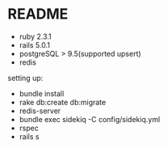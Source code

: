 # README

* ruby 2.3.1
* rails 5.0.1
* postgreSQL > 9.5(supported upsert)
* redis


setting up:
  - bundle install
  - rake db:create db:migrate
  - redis-server
  - bundle exec sidekiq -C config/sidekiq.yml
  - rspec
  - rails s
